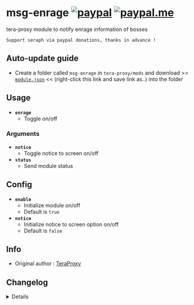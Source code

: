 # msg-enrage [![paypal](https://img.shields.io/badge/paypal-donate-333333.svg?colorA=253B80&colorB=333333)](https://www.paypal.com/cgi-bin/webscr?cmd=_s-xclick&hosted_button_id=B7QQJZV9L5P2J&source=url) [![paypal.me](https://img.shields.io/badge/paypal.me-donate-333333.svg?colorA=169BD7&colorB=333333)](https://www.paypal.me/seraphinush)
tera-proxy module to notify enrage information of bosses
```
Support seraph via paypal donations, thanks in advance !
```

## Auto-update guide
- Create a folder called `msg-enrage` in `tera-proxy/mods` and download >> [`module.json`](https://raw.githubusercontent.com/seraphinush-gaming/msg-enrage/master/module.json) << (right-click this link and save link as..) into the folder

## Usage
- __`enrage`__
  - Toggle on/off
### Arguments
- __`notice`__
  - Toggle notice to screen on/off
- __`status`__
  - Send module status

## Config
- __`enable`__
  - Initialize module on/off
  - Default is `true`
- __`notice`__
  - Initialize notice to screen option on/off
  - Default is `false`

## Info
- Original author : [TeraProxy](https://github.com/TeraProxy)

## Changelog
<details>

    1.16
    - Removed `tera-game-state` usage
    1.15
    - Added hot-reload support
    1.14
    - Updated for caali-proxy-nextgen
    1.13
    - Removed `Command` require()
    - Removed `tera-game-state` require()
    - Updated to `mod.command`
    - Updated to `mod.game`
    1.12
    - Removed font color bloat
    - Added `tera-game-state` dependency
    1.11
    - Added auto-update support
    - Refactored config file
    -- Added `enable`
    -- Added `notice`
    1.10
    - Personalized code aesthetics
    1.00
    - Initial fork

</details>
